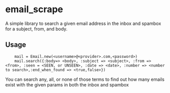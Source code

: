 email_scrape
============
A simple library to search a given email address in the inbox and spambox for a subject, from, and body. 

Usage
-----------

        mail = Email.new(<username>@<provider>.com,<password>)
        mail.search({:body=> <body>, :subject => <subject>, :from => <from>, :seen = <SEEN, or UNSEEN>, :date => <date>, :number => <number to search>,:end_when_found => <true,false>})

You can search any, all, or none of those terms to find out how many emails exist with the given params in both the inbox and spambox

